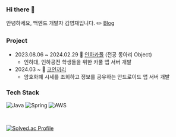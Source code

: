 ### Hi there 👋
안녕하세요, 백엔드 개발자 김영재입니다.
✏️ [Blog](https://yeong0jae.tistory.com)

### Project

- 2023.08.06 ~ 2024.02.29 🚙 [인하카풀](https://github.com/OBJECT-INHATC/INHA_CARPOOL_SERVER) (전공 동아리 Object)
  - 인하대, 인하공전 학생들을 위한 카풀 앱 서버 개발
- 2024.03 ~ 🐘 [코인끼리](https://github.com/COINKIRI/Coinkiri-server)
  - 암호화폐 시세를 조회하고 정보를 공유하는 안드로이드 앱 서버 개발

### Tech Stack

![Java](https://img.shields.io/badge/JAVA-007396?style=for-the-badge&logo=java&logoColor=fff)
![Spring](https://img.shields.io/badge/-Spring-6DB33F?style=for-the-badge&logo=Spring&logoColor=fff)
![AWS](https://img.shields.io/badge/AWS-232F3E?style=for-the-badge&logo=Amazon%20AWS&logoColor=white)

<br>

[![Solved.ac Profile](http://mazassumnida.wtf/api/v2/generate_badge?boj=kyj91032)](https://solved.ac/kyj91032/)


